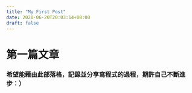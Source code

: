 ```yaml
---
title: "My First Post"
date: 2020-06-20T20:03:14+08:00
draft: false
---
```


# 第一篇文章

### 希望能藉由此部落格，記錄並分享寫程式的過程，期許自己不斷進步：）
